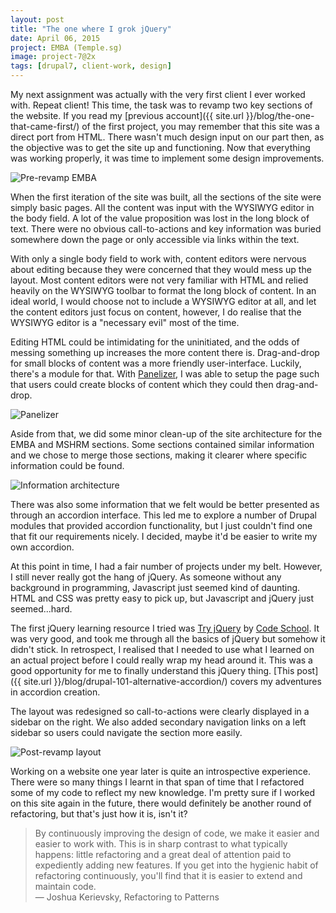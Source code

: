 ```yaml
---
layout: post
title: "The one where I grok jQuery"
date: April 06, 2015
project: EMBA (Temple.sg)
image: project-7@2x
tags: [drupal7, client-work, design]
---
```

My next assignment was actually with the very first client I ever worked with. Repeat client! This time, the task was to revamp two key sections of the website. If you read my [previous account]({{ site.url }}/blog/the-one-that-came-first/) of the first project, you may remember that this site was a direct port from HTML. There wasn't much design input on our part then, as the objective was to get the site up and functioning. Now that everything was working properly, it was time to implement some design improvements.

<img src="{{ site.url }}/images/posts/temple/emba.jpg" alt="Pre-revamp EMBA"/>

When the first iteration of the site was built, all the sections of the site were simply basic pages. All the content was input with the WYSIWYG editor in the body field. A lot of the value proposition was lost in the long block of text. There were no obvious call-to-actions and key information was buried somewhere down the page or only accessible via links within the text.

With only a single body field to work with, content editors were nervous about editing because they were concerned that they would mess up the layout. Most content editors were not very familiar with HTML and relied heavily on the WYSIWYG toolbar to format the long block of content. In an ideal world, I would choose not to include a WYSIWYG editor at all, and let the content editors just focus on content, however, I do realise that the WYSIWYG editor is a "necessary evil" most of the time.

Editing HTML could be intimidating for the uninitiated, and the odds of messing something up increases the more content there is. Drag-and-drop for small blocks of content was a more friendly user-interface. Luckily, there's a module for that. With [Panelizer](https://www.drupal.org/project/panelizer), I was able to setup the page such that users could create blocks of content which they could then drag-and-drop.

<img src="{{ site.url }}/images/posts/temple/emba-3.jpg" alt="Panelizer"/>

Aside from that, we did some minor clean-up of the site architecture for the EMBA and MSHRM sections. Some sections contained similar information and we chose to merge those sections, making it clearer where specific information could be found.

<img src="{{ site.url }}/images/posts/temple/emba-ia.jpg" alt="Information architecture"/>

There was also some information that we felt would be better presented as through an accordion interface. This led me to explore a number of Drupal modules that provided accordion functionality, but I just couldn't find one that fit our requirements nicely. I decided, maybe it'd be easier to write my own accordion.

At this point in time, I had a fair number of projects under my belt. However, I still never really got the hang of jQuery. As someone without any background in programming, Javascript just seemed kind of daunting. HTML and CSS was pretty easy to pick up, but Javascript and jQuery just seemed...hard.

The first jQuery learning resource I tried was [Try jQuery](http://try.jquery.com/) by [Code School](https://www.codeschool.com/). It was very good, and took me through all the basics of jQuery but somehow it didn't stick. In retrospect, I realised that I needed to use what I learned on an actual project before I could really wrap my head around it. This was a good opportunity for me to finally understand this jQuery thing. [This post]({{ site.url }}/blog/drupal-101-alternative-accordion/) covers my adventures in accordion creation.

The layout was redesigned so call-to-actions were clearly displayed in a sidebar on the right. We also added secondary navigation links on a left sidebar so users could navigate the section more easily.

<img src="{{ site.url }}/images/posts/temple/emba-2.jpg" alt="Post-revamp layout"/>

Working on a website one year later is quite an introspective experience. There were so many things I learnt in that span of time that I refactored some of my code to reflect my new knowledge. I'm pretty sure if I worked on this site again in the future, there would definitely be another round of refactoring, but that's just how it is, isn't it? 

> By continuously improving the design of code, we make it easier and easier to work with. This is in sharp contrast to what typically happens: little refactoring and a great deal of attention paid to expediently adding new features. If you get into the hygienic habit of refactoring continuously, you'll find that it is easier to extend and maintain code.  
― Joshua Kerievsky, Refactoring to Patterns
